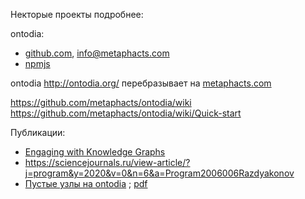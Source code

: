 Некторые проекты подробнее:

ontodia:
- [github.com](https://github.com/metaphacts/ontodia/), info@metaphacts.com
- [npmjs](https://www.npmjs.com/package/ontodia/v/0.6.1-dev.20171013)

ontodia http://ontodia.org/ перебразывает на [metaphacts.com](https://metaphacts.com/solutions/semantic-knowledge-modeling)

https://github.com/metaphacts/ontodia/wiki 
https://github.com/metaphacts/ontodia/wiki/Quick-start 

Публикации:
- [Engaging with Knowledge Graphs](https://virtualtreasury.ie/archive-fever/mining-for-connections-in-the-records-knowledge-graphs)
- https://sciencejournals.ru/view-article/?j=program&y=2020&v=0&n=6&a=Program2006006Razdyakonov
- [Пустые узлы на ontodia](https://sciencejournals.ru/view-article/?j=program&y=2020&v=0&n=6&a=Program2006006Razdyakonov) ; [pdf](https://www.hse.ru/data/2024/06/17/2117979869/%D0%A0%D0%B0%D0%B7%D0%B4%D1%8C%D1%8F%D0%BA%D0%BE%D0%BD%D0%BE%D0%B2_%D1%81%D1%82%D0%B0%D1%82%D1%8C%D1%8F%205.pdf)
  
